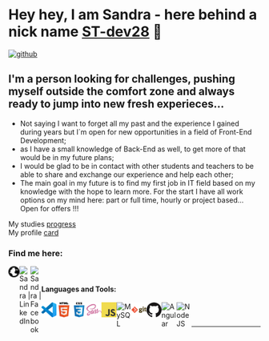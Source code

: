 # Hey hey, I am Sandra - here behind a nick name [ST-dev28][github] 👋
[![github](https://img.shields.io/badge/GitHub-repo-blue)](https://github.com/ST-dev28)

## I'm a person looking for challenges, pushing myself outside the comfort zone and always ready to jump into new fresh experieces...

-  Not saying I want to forget all my past and the experience I gained during years but I´m open for new opportunities in a field of Front-End Development;
-  as I have a small knowledge of Back-End as well, to get more of that would be in my future plans;
- I would be glad to be in contact with other students and teachers to be able to share and exchange our experience and help each other;
-  The main goal in my future is to find my first job in IT field based on my knowledge with the hope to learn more. For the start I have all work options on my mind here: part or full time, hourly or project based... Open for offers !!!

My studies [progress](https://skyline.github.com/st-dev28/2021)
<br/>
My profile [card](https://st-dev28.github.io/01-my-profile-card2/)

### Find me here:

[<img align="left" alt="ST-dev28.com" width="22px" src="https://raw.githubusercontent.com/iconic/open-iconic/master/svg/globe.svg" />][github]
[<img align="left" alt="Sandra | LinkedIn" width="22px" src="https://cdn.jsdelivr.net/npm/simple-icons@v3/icons/linkedin.svg" />][linkedin]
[<img align="left" alt="Sandra | Facebook" width="22px" src="https://cdn.jsdelivr.net/npm/simple-icons@v3/icons/facebook.svg" />][facebook]

<br />

#### Languages and Tools:

<img align="left" alt="Visual Studio Code" width="30px" src="https://raw.githubusercontent.com/github/explore/80688e429a7d4ef2fca1e82350fe8e3517d3494d/topics/visual-studio-code/visual-studio-code.png" />
<img align="left" alt="HTML5" width="30px" src="https://raw.githubusercontent.com/github/explore/80688e429a7d4ef2fca1e82350fe8e3517d3494d/topics/html/html.png" />
<img align="left" alt="CSS3" width="30px" src="https://raw.githubusercontent.com/github/explore/80688e429a7d4ef2fca1e82350fe8e3517d3494d/topics/css/css.png" />
<img align="left" alt="Sass" width="30px" src="https://raw.githubusercontent.com/github/explore/80688e429a7d4ef2fca1e82350fe8e3517d3494d/topics/sass/sass.png" />
<img align="left" alt="JavaScript" width="30px" src="https://raw.githubusercontent.com/github/explore/80688e429a7d4ef2fca1e82350fe8e3517d3494d/topics/javascript/javascript.png" />
<img align="left" alt="MySQL" width="30px" src="https://p1.hiclipart.com/preview/64/828/885/mysql-logo-organization-database-database-management-system-theory-implementation-line-circle-png-clipart.jpg" />
<img align="left" alt="Git" width="30px" src="https://raw.githubusercontent.com/github/explore/80688e429a7d4ef2fca1e82350fe8e3517d3494d/topics/git/git.png" />
<img align="left" alt="GitHub" width="30px" src="https://raw.githubusercontent.com/github/explore/78df643247d429f6cc873026c0622819ad797942/topics/github/github.png" />
<img align="left" alt="Angular" width="30px" src="https://e7.pngegg.com/pngimages/14/568/png-clipart-angularjs-logo-javascript-security-token-angle-triangle.png" />
<img align="left" alt="Node JS" width="30px" src="https://e7.pngegg.com/pngimages/540/810/png-clipart-node-js-javascript-npm-computer-icons-web-application-others-miscellaneous-text.png" />

<br />
<br />

---

[github]: https://github.com/ST-dev28
[linkedin]: https://www.linkedin.com/in/sandra-tertelien%C4%97-aa764561/
[facebook]: https://www.facebook.com/sadrule